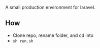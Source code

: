 
A small production environment for laravel. 

## How
- Clone repo, rename folder, and cd into
- `sh run.sh`
